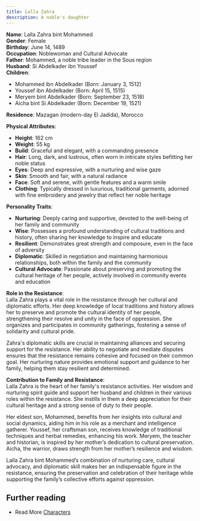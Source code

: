 ```yaml
---
title: Lalla Zahra
description: A noble's daughter
---
```


**Name**: Lalla Zahra bint Mohammed  
**Gender**: Female  
**Birthday**: June 14, 1489  
**Occupation**: Noblewoman and Cultural Advocate  
**Father**: Mohammed, a noble tribe leader in the Sous region  
**Husband**: Si Abdelkader ibn Youssef  
**Children**: 
  - Mohammed ibn Abdelkader (Born: January 3, 1512)
  - Youssef ibn Abdelkader (Born: April 15, 1515)
  - Meryem bint Abdelkader (Born: September 23, 1518)
  - Aicha bint Si Abdelkader (Born: December 19, 1521)

**Residence**: Mazagan (modern-day El Jadida), Morocco  

**Physical Attributes**:  
- **Height**: 162 cm  
- **Weight**: 55 kg  
- **Build**: Graceful and elegant, with a commanding presence  
- **Hair**: Long, dark, and lustrous, often worn in intricate styles befitting her noble status  
- **Eyes**: Deep and expressive, with a nurturing and wise gaze  
- **Skin**: Smooth and fair, with a natural radiance  
- **Face**: Soft and serene, with gentle features and a warm smile  
- **Clothing**: Typically dressed in luxurious, traditional garments, adorned with fine embroidery and jewelry that reflect her noble heritage

**Personality Traits**:  
- **Nurturing**: Deeply caring and supportive, devoted to the well-being of her family and community  
- **Wise**: Possesses a profound understanding of cultural traditions and history, often sharing her knowledge to inspire and educate  
- **Resilient**: Demonstrates great strength and composure, even in the face of adversity  
- **Diplomatic**: Skilled in negotiation and maintaining harmonious relationships, both within the family and the community  
- **Cultural Advocate**: Passionate about preserving and promoting the cultural heritage of her people, actively involved in community events and education

**Role in the Resistance**:  
Lalla Zahra plays a vital role in the resistance through her cultural and diplomatic efforts. Her deep knowledge of local traditions and history allows her to preserve and promote the cultural identity of her people, strengthening their resolve and unity in the face of oppression. She organizes and participates in community gatherings, fostering a sense of solidarity and cultural pride.

Zahra's diplomatic skills are crucial in maintaining alliances and securing support for the resistance. Her ability to negotiate and mediate disputes ensures that the resistance remains cohesive and focused on their common goal. Her nurturing nature provides emotional support and guidance to her family, helping them stay resilient and determined.

**Contribution to Family and Resistance**:  
Lalla Zahra is the heart of her family's resistance activities. Her wisdom and nurturing spirit guide and support her husband and children in their various roles within the resistance. She instills in them a deep appreciation for their cultural heritage and a strong sense of duty to their people.

Her eldest son, Mohammed, benefits from her insights into cultural and social dynamics, aiding him in his role as a merchant and intelligence gatherer. Youssef, her craftsman son, receives knowledge of traditional techniques and herbal remedies, enhancing his work. Meryem, the teacher and historian, is inspired by her mother’s dedication to cultural preservation. Aicha, the warrior, draws strength from her mother’s resilience and wisdom.

Lalla Zahra bint Mohammed’s combination of nurturing care, cultural advocacy, and diplomatic skill makes her an indispensable figure in the resistance, ensuring the preservation and celebration of their heritage while supporting the family’s collective efforts against oppression.

## Further reading

- Read More [Characters](/characters/)
